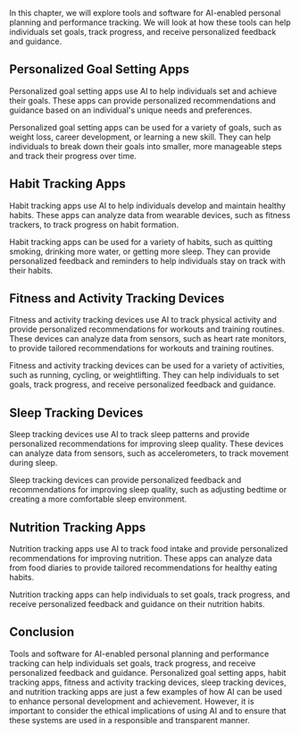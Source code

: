 
In this chapter, we will explore tools and software for AI-enabled personal planning and performance tracking. We will look at how these tools can help individuals set goals, track progress, and receive personalized feedback and guidance.

Personalized Goal Setting Apps
------------------------------

Personalized goal setting apps use AI to help individuals set and achieve their goals. These apps can provide personalized recommendations and guidance based on an individual's unique needs and preferences.

Personalized goal setting apps can be used for a variety of goals, such as weight loss, career development, or learning a new skill. They can help individuals to break down their goals into smaller, more manageable steps and track their progress over time.

Habit Tracking Apps
-------------------

Habit tracking apps use AI to help individuals develop and maintain healthy habits. These apps can analyze data from wearable devices, such as fitness trackers, to track progress on habit formation.

Habit tracking apps can be used for a variety of habits, such as quitting smoking, drinking more water, or getting more sleep. They can provide personalized feedback and reminders to help individuals stay on track with their habits.

Fitness and Activity Tracking Devices
-------------------------------------

Fitness and activity tracking devices use AI to track physical activity and provide personalized recommendations for workouts and training routines. These devices can analyze data from sensors, such as heart rate monitors, to provide tailored recommendations for workouts and training routines.

Fitness and activity tracking devices can be used for a variety of activities, such as running, cycling, or weightlifting. They can help individuals to set goals, track progress, and receive personalized feedback and guidance.

Sleep Tracking Devices
----------------------

Sleep tracking devices use AI to track sleep patterns and provide personalized recommendations for improving sleep quality. These devices can analyze data from sensors, such as accelerometers, to track movement during sleep.

Sleep tracking devices can provide personalized feedback and recommendations for improving sleep quality, such as adjusting bedtime or creating a more comfortable sleep environment.

Nutrition Tracking Apps
-----------------------

Nutrition tracking apps use AI to track food intake and provide personalized recommendations for improving nutrition. These apps can analyze data from food diaries to provide tailored recommendations for healthy eating habits.

Nutrition tracking apps can help individuals to set goals, track progress, and receive personalized feedback and guidance on their nutrition habits.

Conclusion
----------

Tools and software for AI-enabled personal planning and performance tracking can help individuals set goals, track progress, and receive personalized feedback and guidance. Personalized goal setting apps, habit tracking apps, fitness and activity tracking devices, sleep tracking devices, and nutrition tracking apps are just a few examples of how AI can be used to enhance personal development and achievement. However, it is important to consider the ethical implications of using AI and to ensure that these systems are used in a responsible and transparent manner.
